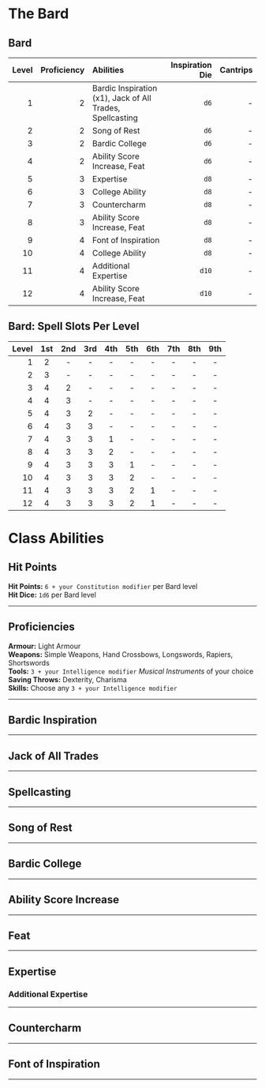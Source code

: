 # The Bard

## Bard

| Level | Proficiency | Abilities                                                 | Inspiration Die | Cantrips |
| ----: | ----------: | :-------------------------------------------------------- | --------------: | -------: |
|     1 |           2 | Bardic Inspiration (x1), Jack of All Trades, Spellcasting |            `d6` |        - |
|     2 |           2 | Song of Rest                                              |            `d6` |        - |
|     3 |           2 | Bardic College                                            |            `d6` |        - |
|     4 |           2 | Ability Score Increase, Feat                              |            `d6` |        - |
|     5 |           3 | Expertise                                                 |            `d8` |        - |
|     6 |           3 | College Ability                                           |            `d8` |        - |
|     7 |           3 | Countercharm                                              |            `d8` |        - |
|     8 |           3 | Ability Score Increase, Feat                              |            `d8` |        - |
|     9 |           4 | Font of Inspiration                                       |            `d8` |        - |
|    10 |           4 | College Ability                                           |            `d8` |        - |
|    11 |           4 | Additional Expertise                                      |           `d10` |        - |
|    12 |           4 | Ability Score Increase, Feat                              |           `d10` |        - |

## Bard: Spell Slots Per Level

| Level |  1st  |  2nd  |  3rd  |  4th  |  5th  |  6th  |  7th  |  8th  |  9th  |
| ----: | :---: | :---: | :---: | :---: | :---: | :---: | :---: | :---: | :---: |
|     1 |   2   |   -   |   -   |   -   |   -   |   -   |   -   |   -   |   -   |
|     2 |   3   |   -   |   -   |   -   |   -   |   -   |   -   |   -   |   -   |
|     3 |   4   |   2   |   -   |   -   |   -   |   -   |   -   |   -   |   -   |
|     4 |   4   |   3   |   -   |   -   |   -   |   -   |   -   |   -   |   -   |
|     5 |   4   |   3   |   2   |   -   |   -   |   -   |   -   |   -   |   -   |
|     6 |   4   |   3   |   3   |   -   |   -   |   -   |   -   |   -   |   -   |
|     7 |   4   |   3   |   3   |   1   |   -   |   -   |   -   |   -   |   -   |
|     8 |   4   |   3   |   3   |   2   |   -   |   -   |   -   |   -   |   -   |
|     9 |   4   |   3   |   3   |   3   |   1   |   -   |   -   |   -   |   -   |
|    10 |   4   |   3   |   3   |   3   |   2   |   -   |   -   |   -   |   -   |
|    11 |   4   |   3   |   3   |   3   |   2   |   1   |   -   |   -   |   -   |
|    12 |   4   |   3   |   3   |   3   |   2   |   1   |   -   |   -   |   -   |

# Class Abilities

## Hit Points
**Hit Points:** `6 + your Constitution modifier` per Bard level  
**Hit Dice:** `1d6` per Bard level  

---

## Proficiencies

**Armour:** Light Armour  
**Weapons:** Simple Weapons, Hand Crossbows, Longswords, Rapiers, Shortswords  
**Tools:** `3 + your Intelligence modifier` *Musical Instruments* of your choice  
**Saving Throws:** Dexterity, Charisma  
**Skills:** Choose any `3 + your Intelligence modifier`  

---

## Bardic Inspiration

---

## Jack of All Trades

---

## Spellcasting

---

## Song of Rest

---

## Bardic College

---

## Ability Score Increase

---

## Feat

---

## Expertise

### Additional Expertise

---

## Countercharm

---

## Font of Inspiration

---
